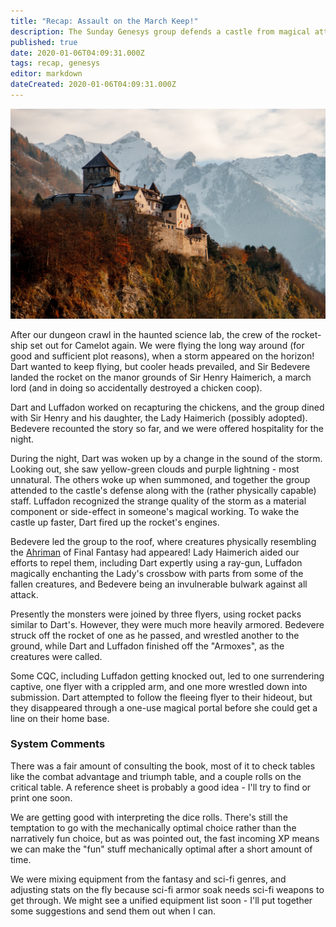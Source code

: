 ```yaml
---
title: "Recap: Assault on the March Keep!"
description: The Sunday Genesys group defends a castle from magical attack
published: true
date: 2020-01-06T04:09:31.000Z
tags: recap, genesys
editor: markdown
dateCreated: 2020-01-06T04:09:31.000Z
---
```


![Featured Image](recap-assault-on-the-march-keep.jpg)

After our dungeon crawl in the haunted science lab, the crew of the rocket-ship set out for Camelot again. We were flying the long way around (for good and sufficient plot reasons), when a storm appeared on the horizon! Dart wanted to keep flying, but cooler heads prevailed, and Sir Bedevere landed the rocket on the manor grounds of Sir Henry Haimerich, a march lord (and in doing so accidentally destroyed a chicken coop).

Dart and Luffadon worked on recapturing the chickens, and the group dined with Sir Henry and his daughter, the Lady Haimerich (possibly adopted). Bedevere recounted the story so far, and we were offered hospitality for the night.

During the night, Dart was woken up by a change in the sound of the storm. Looking out, she saw yellow-green clouds and purple lightning - most unnatural. The others woke up when summoned, and together the group attended to the castle's defense along with the (rather physically capable) staff. Luffadon recognized the strange quality of the storm as a material component or side-effect in someone's magical working. To wake the castle up faster, Dart fired up the rocket's engines.

Bedevere led the group to the roof, where creatures physically resembling the [Ahriman](https://ffxiv.gamepedia.com/Ahriman) of Final Fantasy had appeared! Lady Haimerich aided our efforts to repel them, including Dart expertly using a ray-gun, Luffadon magically enchanting the Lady's crossbow with parts from some of the fallen creatures, and Bedevere being an invulnerable bulwark against all attack.

Presently the monsters were joined by three flyers, using rocket packs similar to Dart's. However, they were much more heavily armored. Bedevere struck off the rocket of one as he passed, and wrestled another to the ground, while Dart and Luffadon finished off the "Armoxes", as the creatures were called.

Some CQC, including Luffadon getting knocked out, led to one surrendering captive, one flyer with a crippled arm, and one more wrestled down into submission. Dart attempted to follow the fleeing flyer to their hideout, but they disappeared through a one-use magical portal before she could get a line on their home base.

### System Comments

There was a fair amount of consulting the book, most of it to check tables like the combat advantage and triumph table, and a couple rolls on the critical table. A reference sheet is probably a good idea - I'll try to find or print one soon.

We are getting good with interpreting the dice rolls. There's still the temptation to go with the mechanically optimal choice rather than the narratively fun choice, but as was pointed out, the fast incoming XP means we can make the "fun" stuff mechanically optimal after a short amount of time.

We were mixing equipment from the fantasy and sci-fi genres, and adjusting stats on the fly because sci-fi armor soak needs sci-fi weapons to get through. We might see a unified equipment list soon - I'll put together some suggestions and send them out when I can.


    